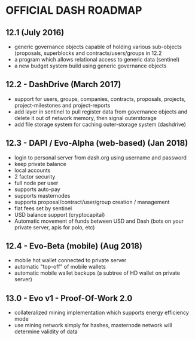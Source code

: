 


# OFFICIAL DASH ROADMAP

## 12.1 (July 2016)
- generic governance objects capable of holding various sub-objects (proposals, superblocks and contracts/users/groups in 12.2
- a program which allows relational access to generic data (sentinel)
- a new budget system build using generic governance objects 

## 12.2 - DashDrive (March 2017)
- support for users, groups, companies, contracts, proposals, projects, project-milestones and project-reports
- add layer in sentinel to pull register data from governance objects and delete it out of network memory, then signal outerstorage
- add file storage system for caching outer-storage system (dashdrive)

## 12.3 - DAPI / Evo-Alpha (web-based) (Jan 2018)
- login to personal server from dash.org using username and password
- keep private balance
- local accounts
- 2 factor security
- full node per user
- supports auto-pay
- supports masternodes
- supports proposal/contract/user/group creation / management
- flat fees set by sentinel
- USD balance support (cryptocapital)
- Automatic movement of funds between USD and Dash (bots on your private server, apis for polo, etc) 

## 12.4 - Evo-Beta (mobile) (Aug 2018)
- mobile hot wallet connected to private server
- automatic "top-off" of mobile wallets
- automatic mobile wallet backups (a subtree of HD wallet on private server)

## 13.0 - Evo v1 - Proof-Of-Work 2.0
- collateralized mining implementation which supports energy efficiency mode
- use mining network simply for hashes, masternode network will determine validity of data

